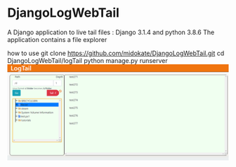 # DjangoLogWebTail

A Django application to live tail files  : Django 3.1.4 and python 3.8.6
The application contains a file explorer 

how to use
git clone https://github.com/midokate/DjangoLogWebTail.git
cd DjangoLogWebTail/logTail
python manage.py runserver 
![alt text](https://github.com/midokate/DjangoLogWebTail/blob/main/image.PNG?raw=true)



